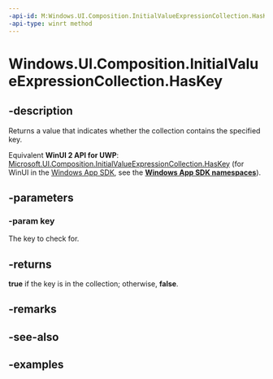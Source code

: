 ```yaml
---
-api-id: M:Windows.UI.Composition.InitialValueExpressionCollection.HasKey(System.String)
-api-type: winrt method
---
```


<!-- Method syntax.
public bool InitialValueExpressionCollection.HasKey(String key)
-->

# Windows.UI.Composition.InitialValueExpressionCollection.HasKey

## -description

Returns a value that indicates whether the collection contains the specified key.

Equivalent **WinUI 2 API for UWP**: [Microsoft.UI.Composition.InitialValueExpressionCollection.HasKey](/windows/winui/api/microsoft.ui.composition.initialvalueexpressioncollection.haskey) (for WinUI in the [Windows App SDK](/windows/apps/windows-app-sdk/), see the **[Windows App SDK namespaces](/windows/windows-app-sdk/api/winrt/)**).

## -parameters

### -param key

The key to check for.

## -returns

**true** if the key is in the collection; otherwise, **false**.

## -remarks

## -see-also

## -examples

